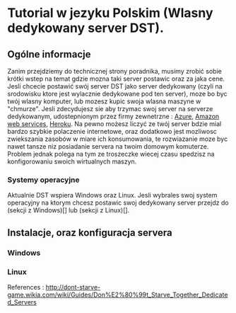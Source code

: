 # Tutorial w jezyku Polskim (Wlasny dedykowany server DST).

## Ogólne informacje
Zanim przejdziemy do technicznej strony poradnika, musimy zrobić sobie krótki wstep na temat gdzie mozna taki server postawic oraz za jaka cene.
Jesli chcecie postawić swój server DST jako server dedykowany (czyli na srodowisku ktore jest wylacznie dedykowane pod ten server), moze bo byc twój wlasny komputer, lub mozesz kupic swoja wlasna maszyne w "chmurze". Jesli zdecydujesz sie aby trzymac swoj server na serverze dedykowanym, udostepnionym przez firmy zewnetrzne : [Azure](), [Amazon web services](), [Heroku](). Na pewno możesz liczyć ze twój server bdzie mial bardzo szybkie polaczenie internetowe, oraz dodatkowo jest mozliwosc zwiekszania zasobów w miare ich konsumowania, te rozwiazanie moze byc nawet tansze niz posiadanie servera na twoim domowym komuterze. Problem jednak polega na tym ze troszeczke wiecej czasu spedzisz na konfigorowaniu swoich wirtualnych maszyn.

### Systemy operacyjne
Aktualnie DST wspiera Windows oraz Linux. Jesli wybrales swoj system operacyjny na ktorym chcesz postawic swoj dedykowany server przejdz do (sekcji z Windows)[] lub (sekcji z Linux)[].

## Instalacje, oraz konfiguracja servera

### Windows

### Linux

References : http://dont-starve-game.wikia.com/wiki/Guides/Don%E2%80%99t_Starve_Together_Dedicated_Servers
